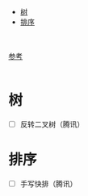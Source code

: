 - [树](#树)
- [排序](#排序)


</br></br>
[参考](https://github.com/dingjikerbo/Leetcode-Java)
</br></br>


# 树
- [ ] 反转二叉树（腾讯）


# 排序
- [ ] 手写快排（腾讯）